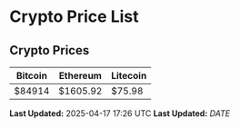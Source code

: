 # Crypto Price List

## Crypto Prices
| Bitcoin | Ethereum | Litecoin |
| ------- | -------- | -------- |
| $84914 | $1605.92 | $75.98 |
**Last Updated:** 2025-04-17 17:26 UTC
**Last Updated:** $DATE$
